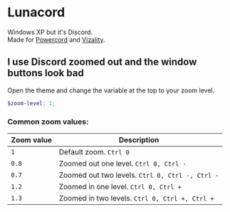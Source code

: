 # Lunacord
Windows XP but it's Discord.  
Made for [Powercord](https://powercord.dev) and [Vizality](https://vizality.com).

## I use Discord zoomed out and the window buttons look bad
Open the theme and change the variable at the top to your zoom level.
```scss
$zoom-level: 1;
```
### Common zoom values:
|Zoom value|Description|
|-|-|
|`1`|Default zoom. `Ctrl 0`|
|`0.8`|Zoomed out one level. `Ctrl 0, Ctrl -`|
|`0.7`|Zoomed out two levels. `Ctrl 0, Ctrl -, Ctrl -`|
|`1.2`|Zoomed in one level. `Ctrl 0, Ctrl +`
|`1.3`|Zoomed in two levels. `Ctrl 0, Ctrl +, Ctrl +`|
